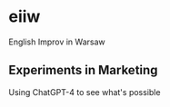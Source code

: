 # eiiw

English Improv in Warsaw

## Experiments in Marketing

Using ChatGPT-4 to see what's possible
